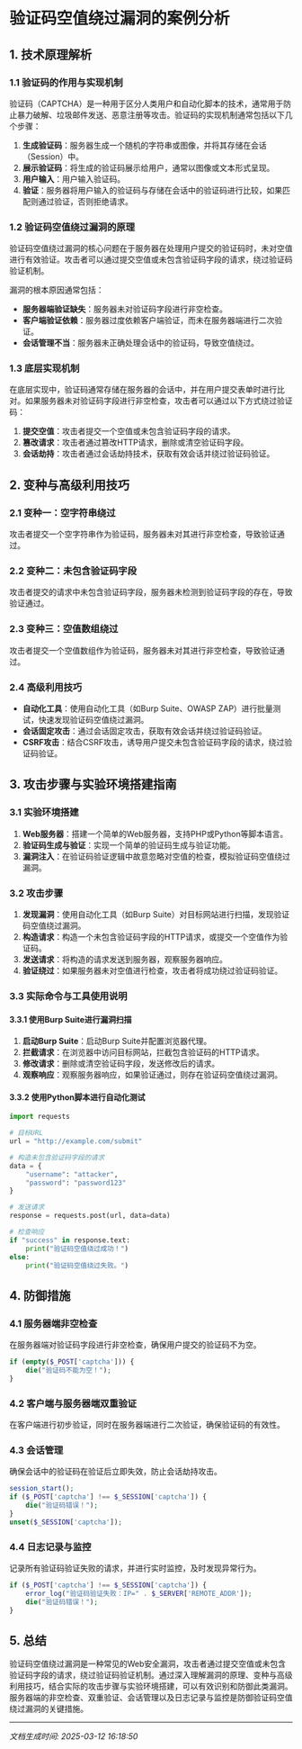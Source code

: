 # 验证码空值绕过漏洞的案例分析

## 1. 技术原理解析

### 1.1 验证码的作用与实现机制
验证码（CAPTCHA）是一种用于区分人类用户和自动化脚本的技术，通常用于防止暴力破解、垃圾邮件发送、恶意注册等攻击。验证码的实现机制通常包括以下几个步骤：

1. **生成验证码**：服务器生成一个随机的字符串或图像，并将其存储在会话（Session）中。
2. **展示验证码**：将生成的验证码展示给用户，通常以图像或文本形式呈现。
3. **用户输入**：用户输入验证码。
4. **验证**：服务器将用户输入的验证码与存储在会话中的验证码进行比较，如果匹配则通过验证，否则拒绝请求。

### 1.2 验证码空值绕过漏洞的原理
验证码空值绕过漏洞的核心问题在于服务器在处理用户提交的验证码时，未对空值进行有效验证。攻击者可以通过提交空值或未包含验证码字段的请求，绕过验证码验证机制。

漏洞的根本原因通常包括：
- **服务器端验证缺失**：服务器未对验证码字段进行非空检查。
- **客户端验证依赖**：服务器过度依赖客户端验证，而未在服务器端进行二次验证。
- **会话管理不当**：服务器未正确处理会话中的验证码，导致空值绕过。

### 1.3 底层实现机制
在底层实现中，验证码通常存储在服务器的会话中，并在用户提交表单时进行比对。如果服务器未对验证码字段进行非空检查，攻击者可以通过以下方式绕过验证码：

1. **提交空值**：攻击者提交一个空值或未包含验证码字段的请求。
2. **篡改请求**：攻击者通过篡改HTTP请求，删除或清空验证码字段。
3. **会话劫持**：攻击者通过会话劫持技术，获取有效会话并绕过验证码验证。

## 2. 变种与高级利用技巧

### 2.1 变种一：空字符串绕过
攻击者提交一个空字符串作为验证码，服务器未对其进行非空检查，导致验证通过。

### 2.2 变种二：未包含验证码字段
攻击者提交的请求中未包含验证码字段，服务器未检测到验证码字段的存在，导致验证通过。

### 2.3 变种三：空值数组绕过
攻击者提交一个空值数组作为验证码，服务器未对其进行非空检查，导致验证通过。

### 2.4 高级利用技巧
- **自动化工具**：使用自动化工具（如Burp Suite、OWASP ZAP）进行批量测试，快速发现验证码空值绕过漏洞。
- **会话固定攻击**：通过会话固定攻击，获取有效会话并绕过验证码验证。
- **CSRF攻击**：结合CSRF攻击，诱导用户提交未包含验证码字段的请求，绕过验证码验证。

## 3. 攻击步骤与实验环境搭建指南

### 3.1 实验环境搭建
1. **Web服务器**：搭建一个简单的Web服务器，支持PHP或Python等脚本语言。
2. **验证码生成与验证**：实现一个简单的验证码生成与验证功能。
3. **漏洞注入**：在验证码验证逻辑中故意忽略对空值的检查，模拟验证码空值绕过漏洞。

### 3.2 攻击步骤
1. **发现漏洞**：使用自动化工具（如Burp Suite）对目标网站进行扫描，发现验证码空值绕过漏洞。
2. **构造请求**：构造一个未包含验证码字段的HTTP请求，或提交一个空值作为验证码。
3. **发送请求**：将构造的请求发送到服务器，观察服务器响应。
4. **验证绕过**：如果服务器未对空值进行检查，攻击者将成功绕过验证码验证。

### 3.3 实际命令与工具使用说明

#### 3.3.1 使用Burp Suite进行漏洞扫描
1. **启动Burp Suite**：启动Burp Suite并配置浏览器代理。
2. **拦截请求**：在浏览器中访问目标网站，拦截包含验证码的HTTP请求。
3. **修改请求**：删除或清空验证码字段，发送修改后的请求。
4. **观察响应**：观察服务器响应，如果验证通过，则存在验证码空值绕过漏洞。

#### 3.3.2 使用Python脚本进行自动化测试
```python
import requests

# 目标URL
url = "http://example.com/submit"

# 构造未包含验证码字段的请求
data = {
    "username": "attacker",
    "password": "password123"
}

# 发送请求
response = requests.post(url, data=data)

# 检查响应
if "success" in response.text:
    print("验证码空值绕过成功！")
else:
    print("验证码空值绕过失败。")
```

## 4. 防御措施

### 4.1 服务器端非空检查
在服务器端对验证码字段进行非空检查，确保用户提交的验证码不为空。

```php
if (empty($_POST['captcha'])) {
    die("验证码不能为空！");
}
```

### 4.2 客户端与服务器端双重验证
在客户端进行初步验证，同时在服务器端进行二次验证，确保验证码的有效性。

### 4.3 会话管理
确保会话中的验证码在验证后立即失效，防止会话劫持攻击。

```php
session_start();
if ($_POST['captcha'] !== $_SESSION['captcha']) {
    die("验证码错误！");
}
unset($_SESSION['captcha']);
```

### 4.4 日志记录与监控
记录所有验证码验证失败的请求，并进行实时监控，及时发现异常行为。

```php
if ($_POST['captcha'] !== $_SESSION['captcha']) {
    error_log("验证码验证失败：IP=" . $_SERVER['REMOTE_ADDR']);
    die("验证码错误！");
}
```

## 5. 总结
验证码空值绕过漏洞是一种常见的Web安全漏洞，攻击者通过提交空值或未包含验证码字段的请求，绕过验证码验证机制。通过深入理解漏洞的原理、变种与高级利用技巧，结合实际的攻击步骤与实验环境搭建，可以有效识别和防御此类漏洞。服务器端的非空检查、双重验证、会话管理以及日志记录与监控是防御验证码空值绕过漏洞的关键措施。

---

*文档生成时间: 2025-03-12 16:18:50*
